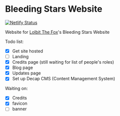 # Bleeding Stars Website
[![Netlify Status](https://api.netlify.com/api/v1/badges/d04b8c06-2b5f-471c-a3a5-58c34444ea16/deploy-status)](https://app.netlify.com/sites/bleedingstars/deploys)

Website for [Lolbit The Fox](https://www.youtube.com/@Lolbit_The_Fox)'s Bleeding Stars Website

Todo list:
- [X] Get site hosted
- [ ] Landing
- [X] Credits page (still waiting for list of people's roles)
- [X] Blog page
- [X] Updates page
- [X] Set up Decap CMS (Content Management System)

Waiting on:
- [X] Credits
- [X] favicon
- [ ] banner
